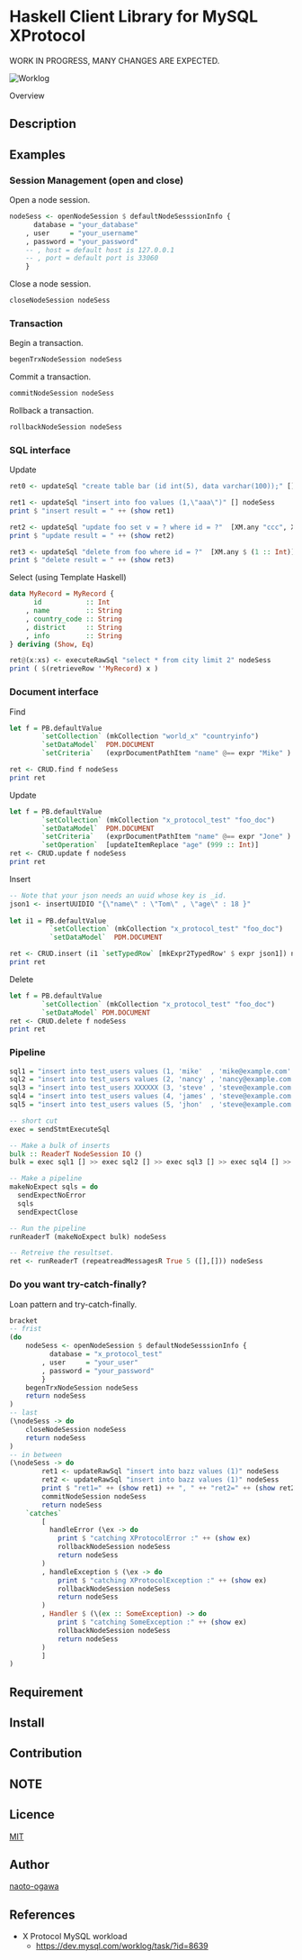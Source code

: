 Haskell Client Library for MySQL XProtocol
====

WORK IN PROGRESS, MANY CHANGES ARE EXPECTED.

![Worklog](https://github.com/naoto-ogawa/h-xproto-mysql/wiki/WorkLog)

Overview

## Description

## Examples

### Session Management (open and close)

Open a node session.
```haskell
nodeSess <- openNodeSession $ defaultNodeSesssionInfo {
      database = "your_database"
    , user     = "your_username"
    , password = "your_password"
    -- , host = default host is 127.0.0.1
    -- , port = default port is 33060
    }
```
Close a node session.
```haskell
closeNodeSession nodeSess
```

### Transaction

Begin a transaction.
```haskell
begenTrxNodeSession nodeSess
```

Commit a transaction.
```haskell
commitNodeSession nodeSess
```
Rollback a transaction.
```haskell
rollbackNodeSession nodeSess
```

### SQL interface

Update
```haskell
ret0 <- updateSql "create table bar (id int(5), data varchar(100));" [] nodeSess

ret1 <- updateSql "insert into foo values (1,\"aaa\")" [] nodeSess
print $ "insert result = " ++ (show ret1)

ret2 <- updateSql "update foo set v = ? where id = ?"  [XM.any "ccc", XM.any $ (1 :: Int)] nodeSess
print $ "update result = " ++ (show ret2)

ret3 <- updateSql "delete from foo where id = ?"  [XM.any $ (1 :: Int)] nodeSess
print $ "delete result = " ++ (show ret3)
```

Select (using Template Haskell)
```haskell
data MyRecord = MyRecord {
      id           :: Int
    , name         :: String
    , country_code :: String
    , district     :: String
    , info         :: String
} deriving (Show, Eq)

ret@(x:xs) <- executeRawSql "select * from city limit 2" nodeSess
print ( $(retrieveRow ''MyRecord) x )
```

### Document interface

Find
```haskell
let f = PB.defaultValue 
        `setCollection` (mkCollection "world_x" "countryinfo") 
        `setDataModel`  PDM.DOCUMENT 
        `setCriteria`   (exprDocumentPathItem "name" @== expr "Mike" )

ret <- CRUD.find f nodeSess
print ret
```

Update
```haskell
let f = PB.defaultValue 
        `setCollection` (mkCollection "x_protocol_test" "foo_doc") 
        `setDataModel`  PDM.DOCUMENT 
        `setCriteria`   (exprDocumentPathItem "name" @== expr "Jone" )
        `setOperation`  [updateItemReplace "age" (999 :: Int)]
ret <- CRUD.update f nodeSess
print ret
```

Insert
```haskell
-- Note that your json needs an uuid whose key is _id.
json1 <- insertUUIDIO "{\"name\" : \"Tom\" , \"age\" : 18 }"
 
let i1 = PB.defaultValue 
          `setCollection` (mkCollection "x_protocol_test" "foo_doc") 
          `setDataModel`  PDM.DOCUMENT 

ret <- CRUD.insert (i1 `setTypedRow` [mkExpr2TypedRow' $ expr json1]) nodeSess
print ret
``` 

Delete
```haskell
let f = PB.defaultValue 
        `setCollection` (mkCollection "x_protocol_test" "foo_doc") 
        `setDataModel` PDM.DOCUMENT
ret <- CRUD.delete f nodeSess
print ret
```

### Pipeline

```haskell
sql1 = "insert into test_users values (1, 'mike'  , 'mike@example.com'  ,  45);"
sql2 = "insert into test_users values (2, 'nancy' , 'nancy@example.com' , 115);"
sql3 = "insert into test_users XXXXXX (3, 'steve' , 'steve@example.com' , 298);"  -- invalid sql
sql4 = "insert into test_users values (4, 'james' , 'steve@example.com' , 444);"  -- rejected by server
sql5 = "insert into test_users values (5, 'jhon'  , 'steve@example.com' , 555);"  -- rejected by server

-- short cut
exec = sendStmtExecuteSql 

-- Make a bulk of inserts
bulk :: ReaderT NodeSession IO ()
bulk = exec sql1 [] >> exec sql2 [] >> exec sql3 [] >> exec sql4 [] >> exec sql5 [] 

-- Make a pipeline
makeNoExpect sqls = do  
  sendExpectNoError
  sqls
  sendExpectClose

-- Run the pipeline
runReaderT (makeNoExpect bulk) nodeSess

-- Retreive the resultset.
ret <- runReaderT (repeatreadMessagesR True 5 ([],[])) nodeSess
```

### Do you want try-catch-finally?

Loan pattern and try-catch-finally.
```haskell
bracket
-- frist
(do
    nodeSess <- openNodeSession $ defaultNodeSesssionInfo {
          database = "x_protocol_test"
        , user     = "your_user"
        , password = "your_password"
        }
    begenTrxNodeSession nodeSess
    return nodeSess
)
-- last
(\nodeSess -> do
    closeNodeSession nodeSess
    return nodeSess
)
-- in between
(\nodeSess -> do
        ret1 <- updateRawSql "insert into bazz values (1)" nodeSess
        ret2 <- updateRawSql "insert into bazz values (1)" nodeSess
        print $ "ret1=" ++ (show ret1) ++ ", " ++ "ret2=" ++ (show ret2)
        commitNodeSession nodeSess
        return nodeSess
    `catches`
        [
          handleError (\ex -> do
            print $ "catching XProtocolError :" ++ (show ex)
            rollbackNodeSession nodeSess
            return nodeSess
        )
        , handleException $ (\ex -> do
            print $ "catching XProtocolException :" ++ (show ex)
            rollbackNodeSession nodeSess
            return nodeSess
        )
        , Handler $ (\(ex :: SomeException) -> do
            print $ "catching SomeException :" ++ (show ex)
            rollbackNodeSession nodeSess
            return nodeSess
        )
        ]
)
```

## Requirement

## Install

## Contribution

## NOTE

## Licence

[MIT](https://github.com/tcnksm/tool/blob/master/LICENCE)

## Author

[naoto-ogawa](https://github.com/naoto-ogawa)

## References

* X Protocol MySQL workload 
  * https://dev.mysql.com/worklog/task/?id=8639

